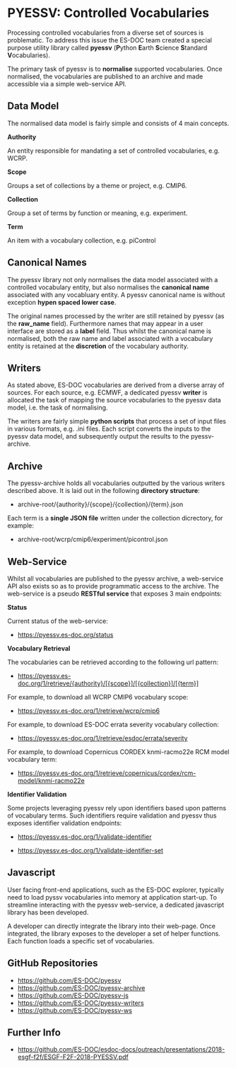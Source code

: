 # PYESSV: Controlled Vocabularies

Processing controlled vocabularies from a diverse set of sources is problematic.  To address this issue the ES-DOC team created a special purpose utility library called **pyessv** (**P**ython **E**arth **S**cience **S**tandard **V**ocabularies).  

The primary task of pyessv is to **normalise** supported vocabularies.  Once normalised, the vocabularies are published to an archive and made accessible via a simple web-service API.  

## Data Model

The normalised data model is fairly simple and consists of 4 main concepts.  

**Authority**

An entity responsible for mandating a set of controlled vocabularies, e.g. WCRP.

**Scope**

Groups a set of collections by a theme or project, e.g. CMIP6.

**Collection**

Group a set of terms by function or meaning, e.g. experiment.

**Term**

An item with a vocabulary collection, e.g. piControl 

## Canonical Names

The pyessv library not only normalises the data model associated with a controlled vocabulary entity, but also normalises the **canonical name** associated with any vocabluary entity.  A pyessv canonical name is without exception **hypen spaced lower case**.

The original names processed by the writer are still retained by pyessv (as the **raw_name** field).  Furthermore names that may appear in a user interface are stored as a **label** field.  Thus whilst the canonical name is normalised, both the raw name and label associated with a vocabulary entity is retained at the **discretion** of the vocabulary authority.

## Writers

As stated above, ES-DOC vocabularies are derived from a diverse array of sources.  For each source, e.g. ECMWF, a dedicated pyessv **writer** is allocated the task of mapping the source vocabularies to the pyessv data model, i.e. the task of normalising.  

The writers are fairly simple **python scripts** that process a set of input files in various formats, e.g. .ini files.  Each script converts the inputs to the pyessv data model, and subsequently output the results to the pyessv-archive.

## Archive

The pyessv-archive holds all vocabularies outputted by the various writers described above.  It is laid out in the following **directory structure**:

- archive-root/{authority}/{scope}/{collection}/{term}.json

Each term is a **single JSON file** written under the collection dicrectory, for example:

- archive-root/wcrp/cmip6/experiment/picontrol.json

## Web-Service

Whilst all vocabularies are published to the pyessv archive, a web-service API also exists so as to provide programmatic access to the archive.  The web-service is a pseudo **RESTful service** that exposes 3 main endpoints:

**Status**

Current status of the web-service:

- https://pyessv.es-doc.org/status

**Vocabulary Retrieval**

The vocabularies can be retrieved according to the following url pattern:

- https://pyessv.es-doc.org/1/retrieve/{authority}/[{scope}]/[{collection}]/[{term}]

For example, to download all WCRP CMIP6 vocabulary scope:

- https://pyessv.es-doc.org/1/retrieve/wcrp/cmip6

For example, to download ES-DOC errata severity vocabulary collection:

- https://pyessv.es-doc.org/1/retrieve/esdoc/errata/severity

For example, to download Copernicus CORDEX knmi-racmo22e RCM model vocabulary term:

- https://pyessv.es-doc.org/1/retrieve/copernicus/cordex/rcm-model/knmi-racmo22e

**Identifier Validation**

Some projects leveraging pyessv rely upon identifiers based upon patterns of vocabulary terms.  Such identifiers require validation and pyessv thus exposes identifier validation endpoints:

- https://pyessv.es-doc.org/1/validate-identifier

- https://pyessv.es-doc.org/1/validate-identifier-set

## Javascript

User facing front-end applications, such as the ES-DOC explorer, typically need to load pyssv vocabularies into memory at application start-up.  To streamline interacting with the pyessv web-service, a dedicated javascript library has been developed.  

A developer can directly integrate the library into their web-page.  Once integrated, the library exposes to the developer a set of helper functions.  Each function loads a specific set of vocabularies.

## GitHub Repositories

- https://github.com/ES-DOC/pyessv
- https://github.com/ES-DOC/pyessv-archive
- https://github.com/ES-DOC/pyessv-js
- https://github.com/ES-DOC/pyessv-writers
- https://github.com/ES-DOC/pyessv-ws

## Further Info

- https://github.com/ES-DOC/esdoc-docs/outreach/presentations/2018-esgf-f2f/ESGF-F2F-2018-PYESSV.pdf

